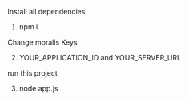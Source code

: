 Install all dependencies.

1) npm i

Change moralis Keys

2) YOUR_APPLICATION_ID and YOUR_SERVER_URL

run this project

3) node app.js



